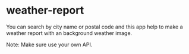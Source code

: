 # weather-report
You can search by city name or postal code and this app help to make a weather report with an background weather image.

Note: Make sure use your own API.
